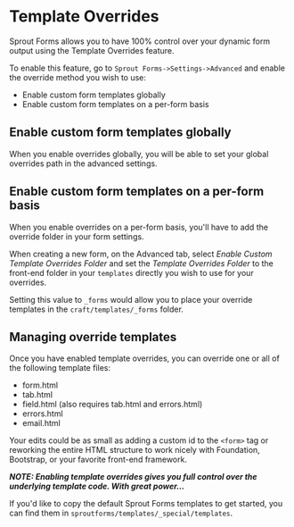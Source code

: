 # Template Overrides

Sprout Forms allows you to have 100% control over your dynamic form output using the Template Overrides feature.

To enable this feature, go to `Sprout Forms->Settings->Advanced` and enable the override method you wish to use:

- Enable custom form templates globally
- Enable custom form templates on a per-form basis

## Enable custom form templates globally

When you enable overrides globally, you will be able to set your global overrides path in the advanced settings.

## Enable custom form templates on a per-form basis

When you enable overrides on a per-form basis, you'll have to add the override folder in your form settings.  

When creating a new form, on the Advanced tab, select _Enable Custom Template Overrides Folder_ and set the _Template Overrides Folder_ to the front-end folder in your `templates` directly you wish to use for your overrides.

Setting this value to `_forms` would allow you to place your override templates in the `craft/templates/_forms` folder.

## Managing override templates

Once you have enabled template overrides, you can override one or all of the following template files:

- form.html
- tab.html
- field.html (also requires tab.html and errors.html)
- errors.html
- email.html

Your edits could be as small as adding a custom id to the `<form>` tag or reworking the entire HTML structure to work nicely with Foundation, Bootstrap, or your favorite front-end framework.

_**NOTE: Enabling template overrides gives you full control over the underlying template code. With great power...**_

If you'd like to copy the default Sprout Forms templates to get started, you can find them in `sproutforms/templates/_special/templates`.